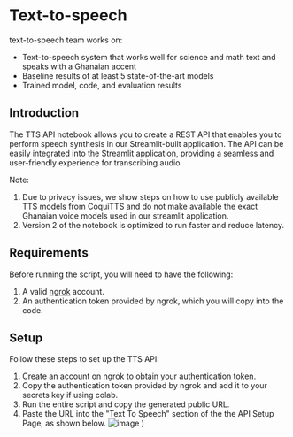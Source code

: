 # Text-to-speech
text-to-speech team works on:
- Text-to-speech system that works well for science and math text and speaks with a Ghanaian accent
- Baseline results of at least 5 state-of-the-art models
- Trained model, code, and evaluation results
  


## Introduction
The TTS API notebook allows you to create a REST API that enables you to perform speech synthesis in our Streamlit-built application. The API can be easily integrated into the Streamlit application, providing a seamless and user-friendly experience for transcribing audio. 

Note:
1. Due to privacy issues, we show steps on how to use publicly available TTS models from CoquiTTS and do not make available the exact Ghanaian voice models used in our streamlit application.
2. Version 2 of the notebook is optimized to run faster and reduce latency. 

## Requirements
Before running the script, you will need to have the following:

1. A valid [ngrok](https://ngrok.com/) account.
2. An authentication token provided by ngrok, which you will copy into the code.

## Setup
Follow these steps to set up the TTS API:

1. Create an account on [ngrok](https://ngrok.com/) to obtain your authentication token.
2. Copy the authentication token provided by ngrok and add it to your secrets key if using colab. 
3. Run the entire script and copy the generated public URL.
4. Paste the URL into the "Text To Speech" section of the the API Setup Page, as shown below.
![image](https://github.com/nsmq-ai/nsmqai/assets/69251896/3ac27f75-2f94-4988-a7e4-a4a5ab77c95f)
)
